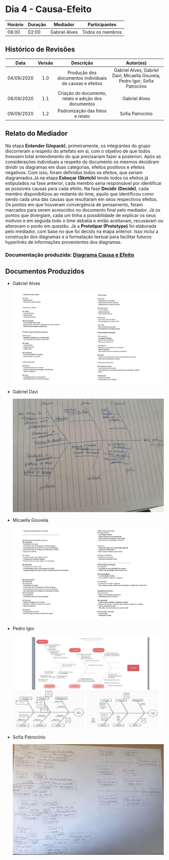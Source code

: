 # Dia 4 - Causa-Efeito

| Horário | Duração | Mediador     | Participantes    |
| ------- | ------- | ------------ | ---------------- |
| 08:00 | 02:00 | Gabriel Alves | Todos os membros|

## Histórico de Revisões

|    Data    | Versão |         Descrição         |           Autor(es)            |
| :--------: | :----: | :-----------------------: | :----------------------------: |
| 04/09/2020 |  1.0   |  Produção dos documentos individuais de causas e efeitos  | Gabriel Alves, Gabriel Davi, Micaella Gouveia, Pedro Igor, Sofia Patrocínio | 
| 08/09/2020 |  1.1   |  Criação do documento, relato e adição dos documentos | Gabriel Alves |
| 09/09/2020 |  1.2   | Padronização das fotos e relato | Sofia Patrocínio |

## Relato do Mediador

Na etapa **Entender (Unpack)**, primeiramente, os integrantes do grupo discorreram a respeito do artefato em si, com o objetivo de que todos tivessem total entendimento do que precisariam fazer a posteriori. Após as considerações individuais a respeito do documento os mesmos decidiram dividir os diagramas em duas categorias, efeitos positivos e efeitos negativos. Com isso, foram definidos todos os efeitos, que seriam diagramados.Já na etapa **Esboçar (Sketch)** tendo todos os efeitos já estipulados na fase anterior, cada membro seria responsável por identificar as possíveis causas para cada efeito. Na fase **Decidir (Decide)**, cada membro disponibilizou ao restante do time, aquilo que identificou como sendo cada uma das causas que resultaram em seus respectivos efeitos. Os pontos em que houveram convergência de pensamento, foram marcados para serem acrescidos no documento final pelo mediador. Já os pontos que divergiam, cada um tinha a possibilidade de explicar os seus motivos e em seguida todo o time debatia e então aceitavam, recusavam ou alteravam o ponto em questão. Já a **Prototipar (Prototype)** foi elaborada pelo mediador, com base no que foi decido na etapa anterior. Isso inclui a construção dos diagramas e a formatação textual para facilitar futuros hyperlinks de informações provenientes dos diagramas.
</p>

### Documentação produzida: [Diagrama Causa e Efeito](../preTraceability/causaEfeito.md)

## Documentos Produzidos

- Gabriel Alves

  ![Gabriel Alves](../assets/designSprint/causa_efeito/Doc_Gabriel_Alves.jpg)

- Gabriel Davi

  ![Gabriel Davi](../assets/designSprint/causa_efeito/Doc_Gabriel_Davi.jpg)

- Micaella Gouveia

  ![Micaella Gouveia](../assets/designSprint/causa_efeito/Doc_Micaella.jpg)
  

- Pedro Igor

  ![Pedro Igor](../assets/designSprint/causa_efeito/Doc_Pedro.jpg)

- Sofia Patrocínio

  ![Sofia Patrocínio](../assets/designSprint/causa_efeito/Doc_Sofia.jpg)
